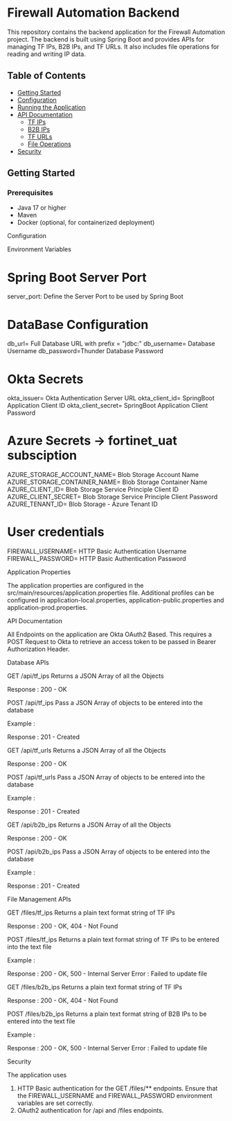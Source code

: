 # Firewall Automation Backend

This repository contains the backend application for the Firewall Automation project. The backend is built using Spring Boot and provides APIs for managing TF IPs, B2B IPs, and TF URLs. It also includes file operations for reading and writing IP data.

## Table of Contents

- [Getting Started](#getting-started)
- [Configuration](#configuration)
- [Running the Application](#running-the-application)
- [API Documentation](#api-documentation)
  - [TF IPs](#tf-ips)
  - [B2B IPs](#b2b-ips)
  - [TF URLs](#tf-urls)
  - [File Operations](#file-operations)
- [Security](#security)

## Getting Started

### Prerequisites

- Java 17 or higher
- Maven
- Docker (optional, for containerized deployment)

Configuration

Environment Variables

# Spring Boot Server Port
server_port: Define the Server Port to be used by Spring Boot

# DataBase Configuration
db_url= Full Database URL with prefix = "jdbc:"
db_username= Database Username
db_password=Thunder Database Password

# Okta Secrets
okta_issuer= Okta Authentication Server URL
okta_client_id= SpringBoot Application Client ID
okta_client_secret= SpringBoot Application Client Password

# Azure Secrets -> fortinet_uat subsciption
AZURE_STORAGE_ACCOUNT_NAME= Blob Storage Account Name
AZURE_STORAGE_CONTAINER_NAME= Blob Storage Container Name
AZURE_CLIENT_ID= Blob Storage Service Principle Client ID
AZURE_CLIENT_SECRET= Blob Storage Service Principle Client Password
AZURE_TENANT_ID= Blob Storage - Azure Tenant ID

# User credentials
FIREWALL_USERNAME= HTTP Basic Authentication Username
FIREWALL_PASSWORD= HTTP Basic Authentication Password

Application Properties

The application properties are configured in the src/main/resources/application.properties file. Additional profiles can be configured in application-local.properties, application-public.properties and application-prod.properties.

API Documentation

All Endpoints on the application are Okta OAuth2 Based.
This requires a POST Request to Okta to retrieve an access token to be passed in Bearer Authorization Header.

Database APIs

GET /api/tf_ips
Returns a JSON Array of all the Objects

Response : 200 - OK

POST /api/tf_ips
Pass a JSON Array of objects to be entered into the database

Example :

Response : 201 - Created


GET /api/tf_urls
Returns a JSON Array of all the Objects

Response : 200 - OK

POST /api/tf_urls
Pass a JSON Array of objects to be entered into the database

Example :

Response : 201 - Created


GET /api/b2b_ips
Returns a JSON Array of all the Objects

Response : 200 - OK

POST /api/b2b_ips
Pass a JSON Array of objects to be entered into the database

Example :

Response : 201 - Created


File Management APIs

GET /files/tf_ips
Returns a plain text format string of TF IPs

Response : 200 - OK, 404 - Not Found

POST /files/tf_ips
Returns a plain text format string of TF IPs to be entered into the text file

Example :

Response : 200 - OK, 500 - Internal Server Error : Failed to update file


GET /files/b2b_ips
Returns a plain text format string of TF IPs

Response : 200 - OK, 404 - Not Found

POST /files/b2b_ips
Returns a plain text format string of B2B IPs to be entered into the text file

Example :

Response : 200 - OK, 500 - Internal Server Error : Failed to update file




Security

The application uses 
1. HTTP Basic authentication for the GET /files/** endpoints. Ensure that the FIREWALL_USERNAME and FIREWALL_PASSWORD environment variables are set correctly.
2. OAuth2 authentication for /api and /files endpoints.